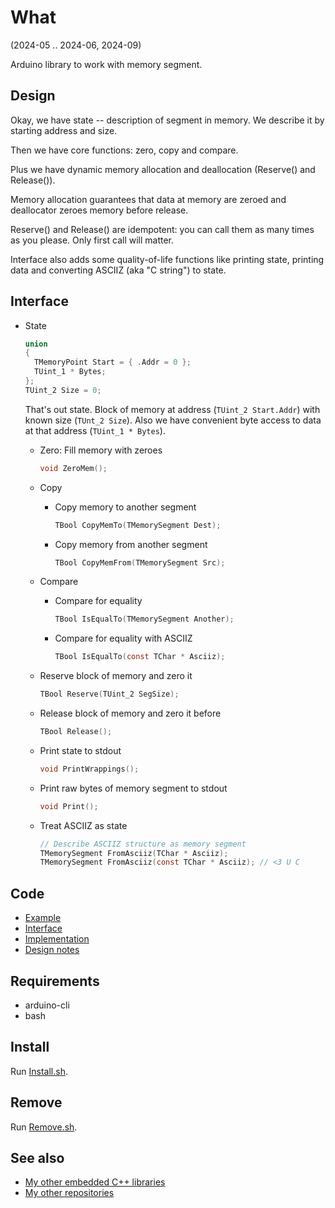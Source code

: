 # What

(2024-05 .. 2024-06, 2024-09)

Arduino library to work with memory segment.


## Design

Okay, we have state -- description of segment in memory.
We describe it by starting address and size.

Then we have core functions: zero, copy and compare.

Plus we have dynamic memory allocation and deallocation (Reserve() and
Release()).

Memory allocation guarantees that data at memory are zeroed and
deallocator zeroes memory before release.

Reserve() and Release() are idempotent: you can call them as many
times as you please. Only first call will matter.

Interface also adds some quality-of-life functions like printing
state, printing data and converting ASCIIZ (aka "C string") to state.


## Interface

  * State

    ```C++
    union
    {
      TMemoryPoint Start = { .Addr = 0 };
      TUint_1 * Bytes;
    };
    TUint_2 Size = 0;
    ```

    That's out state. Block of memory at address (`TUint_2 Start.Addr`)
    with known size (`TUnt_2 Size`). Also we have convenient byte access
    to data at that address (`TUint_1 * Bytes`).

    * Zero: Fill memory with zeroes

      ```C
      void ZeroMem();
      ```
    * Copy

      * Copy memory to another segment

        ```C
        TBool CopyMemTo(TMemorySegment Dest);
        ```

      * Copy memory from another segment

        ```C
        TBool CopyMemFrom(TMemorySegment Src);
        ```

    * Compare

      * Compare for equality

        ```C
        TBool IsEqualTo(TMemorySegment Another);
        ```

      * Compare for equality with ASCIIZ

        ```C
        TBool IsEqualTo(const TChar * Asciiz);
        ```

    * Reserve block of memory and zero it

      ```C
      TBool Reserve(TUint_2 SegSize);
      ```

    * Release block of memory and zero it before

      ```C
      TBool Release();
      ```

    * Print state to stdout

      ```C
      void PrintWrappings();
      ```

    * Print raw bytes of memory segment to stdout

      ```C
      void Print();
      ```

    * Treat ASCIIZ as state

      ```C
      // Describe ASCIIZ structure as memory segment
      TMemorySegment FromAsciiz(TChar * Asciiz);
      TMemorySegment FromAsciiz(const TChar * Asciiz); // <3 U C
      ```

## Code

* [Example](examples/me_MemorySegment/me_MemorySegment.ino)
* [Interface](src/me_MemorySegment.h)
* [Implementation](src/me_MemorySegment.cpp)
* [Design notes](extras/Design%20notes.txt)


## Requirements

  * arduino-cli
  * bash


## Install

Run [Install.sh](Install.sh).


## Remove

Run [Remove.sh](Remove.sh).


## See also

* [My other embedded C++ libraries](https://github.com/martin-eden/Embedded_Crafts/tree/master/Parts)
* [My other repositories](https://github.com/martin-eden/contents)
